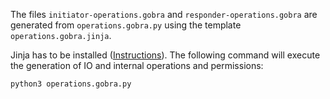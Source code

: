 The files `initiator-operations.gobra` and `responder-operations.gobra` are generated from `operations.gobra.py` using the template `operations.gobra.jinja`.

Jinja has to be installed ([Instructions](https://jinja.palletsprojects.com/en/3.0.x/intro/#installation)).
The following command will execute the generation of IO and internal operations and permissions:
```
python3 operations.gobra.py
```
